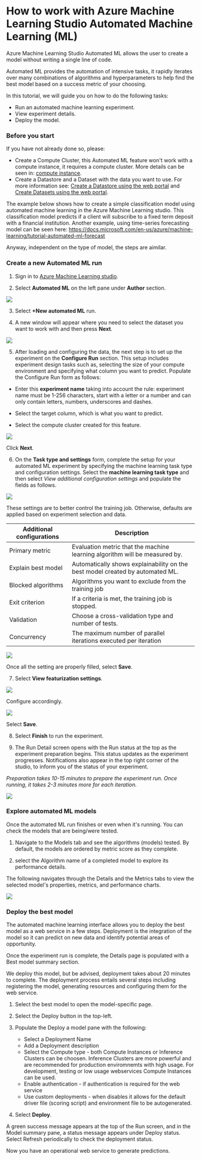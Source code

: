 # How to work with Azure Machine Learning Studio Automated Machine Learning (ML)

Azure Machine Learning Studio Automated ML allows the user to create a model without writing a single line of code.

Automated ML provides the automation of intensive tasks, it rapidly iterates over many combinations of algorithms and hyperparameters to help find the best model based on a success metric of your choosing.

In this tutorial, we will guide you on how to do the following tasks:

* Run an automated machine learning experiment.
* View experiment details.
* Deploy the model.


### Before you start

If you have not already done so, please:

* Create a Compute Cluster, this Automated ML feature won't work with a compute instance, it requires a compute cluster. More details can be seen in: [compute instance](https://github.com/felicity-borg/Getting-Started-On-Azure-ML/blob/main/Azure-ML-Studio.md).
* Create a Datastore and a Dataset with the data you want to use. For more information see: [Create a Datastore using the web portal](https://github.com/felicity-borg/Getting-Started-On-Azure-ML/blob/main/Work-With-Data-in-Azure-ML.md) and [Create Datasets using the web portal](https://github.com/felicity-borg/Getting-Started-On-Azure-ML/blob/main/Work-With-Data-in-Azure-ML-Datasets.md).

The example below shows how to create a simple classification model using automated machine learning in the Azure Machine Learning studio. This classification model predicts if a client will subscribe to a fixed term deposit with a financial institution.
Another example, using time-series forecasting model can be seen here: https://docs.microsoft.com/en-us/azure/machine-learning/tutorial-automated-ml-forecast

Anyway, independent on the type of model, the steps are aimilar.

### Create a new Automated ML run

1. Sign in to [Azure Machine Learning studio](https://ml.azure.com/).

2. Select **Automated ML** on the left pane under **Author** section.

![](https://github.com/felicity-borg/Getting-Started-On-Azure-ML/blob/main/Images/automatedml1.png)

3. Select **+New automated ML** run.

4. A new window will appear where you need to select the dataset you want to work with and then press **Next**.

![](https://github.com/felicity-borg/Getting-Started-On-Azure-ML/blob/main/Images/automatedml2.PNG)

5. After loading and configuring the data, the next step is to set up the experiment on the  **Configure Run** section. This setup includes experiment design tasks such as, selecting the size of your compute environment and specifying what column you want to predict. Populate the Configure Run form as follows:

* Enter this **experiment name** taking into account the rule: experiment name must be 1-256 characters, start with a letter or a number and can only contain letters, numbers, underscores and dashes.

* Select the target column, which is what you want to predict. 

* Select the compute cluster created for this feature.

![](https://github.com/felicity-borg/Getting-Started-On-Azure-ML/blob/main/Images/automatedml3.PNG)

Click **Next**.

6. On the **Task type and settings** form, complete the setup for your automated ML experiment by specifying the machine learning task type and configuration settings. 
Select the **machine learning task type** and then select *View additional configuration settings* and populate the fields as follows. 

![](https://github.com/felicity-borg/Getting-Started-On-Azure-ML/blob/main/Images/automatedml4.PNG)

These settings are to better control the training job. Otherwise, defaults are applied based on experiment selection and data.

| **Additional configurations** | **Description** |
| ---------- | -------------- |
| Primary metric|	Evaluation metric that the machine learning algorithm will be measured by.	|
| Explain best model|	Automatically shows explainability on the best model created by automated ML.|
|Blocked algorithms|	Algorithms you want to exclude from the training job	|
|Exit criterion|	If a criteria is met, the training job is stopped.|
|Validation|	Choose a cross-validation type and number of tests.|
|Concurrency|	The maximum number of parallel iterations executed per iteration|

![](https://github.com/felicity-borg/Getting-Started-On-Azure-ML/blob/main/Images/automatedml5.PNG)

Once all the setting are properly filled, select **Save**.

7. Select **View featurization settings**. 

![](https://github.com/felicity-borg/Getting-Started-On-Azure-ML/blob/main/Images/automatedml6.PNG)

Configure accordingly.

![](https://github.com/felicity-borg/Getting-Started-On-Azure-ML/blob/main/Images/automatedml7.PNG)

Select **Save**.

8. Select **Finish** to run the experiment. 

9. The Run Detail screen opens with the Run status at the top as the experiment preparation begins. This status updates as the experiment progresses. Notifications also appear in the top right corner of the studio, to inform you of the status of your experiment.

_Preparation takes 10-15 minutes to prepare the experiment run. Once running, it takes 2-3 minutes more for each iteration._

![](https://github.com/felicity-borg/Getting-Started-On-Azure-ML/blob/main/Images/automatedml8.PNG)


### Explore automated ML models
Once the automated ML run finishes or even when it's running. You can check the models that are being/were tested.

1. Navigate to the Models tab and see the algorithms (models) tested. By default, the models are ordered by metric score as they complete. 

2. select the Algorithm name of a completed model to explore its performance details.

The following navigates through the Details and the Metrics tabs to view the selected model's properties, metrics, and performance charts.

![](https://github.com/felicity-borg/Getting-Started-On-Azure-ML/blob/main/Images/automatedml9.gif)

### Deploy the best model

The automated machine learning interface allows you to deploy the best model as a web service in a few steps. Deployment is the integration of the model so it can predict on new data and identify potential areas of opportunity.

Once the experiment run is complete, the Details page is populated with a Best model summary section. 

We deploy this model, but be advised, deployment takes about 20 minutes to complete. The deployment process entails several steps including registering the model, generating resources and configuring them for the web service.

1. Select the best model to open the model-specific page.

2. Select the Deploy button in the top-left.

3. Populate the Deploy a model pane with the following:

   * Select a Deployment Name
   * Add a Deployment description
   * Select the Compute type - both Compute Instances or Inference Clusters can be choosen. Inference Clusters are more powerful and are recommended for production enviromnemts with high usage. For development, testing or low usage webservices Compute Instances can be used.
   * Enable authentication - if authentication is required for the web service
   * Use custom deployments - when disables it allows for the default driver file (scoring script) and environment file to be autogenerated.

4. Select **Deploy**.

A green success message appears at the top of the Run screen, and in the Model summary pane, a status message appears under Deploy status. Select Refresh periodically to check the deployment status.

Now you have an operational web service to generate predictions.
